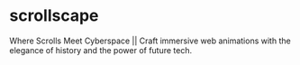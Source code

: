 # scrollscape
Where Scrolls Meet Cyberspace || Craft immersive web animations with the elegance of history and the power of future tech.
